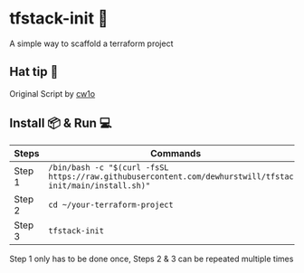 # tfstack-init 🔧

A simple way to scaffold a terraform project

## Hat tip 🎩

Original Script by [cw1o](https://github.com/cw1o)

## Install 📦 & Run 💻

|Steps|Commands|
|-|-|
| Step 1 | ``` /bin/bash -c "$(curl -fsSL https://raw.githubusercontent.com/dewhurstwill/tfstack-init/main/install.sh)" ``` |
| Step 2 | ``` cd ~/your-terraform-project ``` |
| Step 3 | ``` tfstack-init ``` |

Step 1 only has to be done once, Steps 2 & 3 can be repeated multiple times
